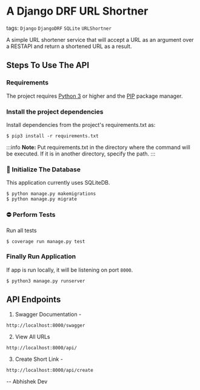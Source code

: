 # A Django DRF URL Shortner
tags: `Django` `DjangoDRF` `SQLite` `URLShortner`

A simple URL shortener service that will accept a URL as an argument over a RESTAPI and return a shortened URL as a result.

## Steps To Use The API

### Requirements

The project requires [Python 3](https://www.python.org/downloads/release/python-396/) or higher and
the [PIP](https://pip.pypa.io/en/stable/) package manager.

### Install the project dependencies
Install dependencies from the project's requirements.txt as:
```console=1
$ pip3 install -r requirements.txt
```

:::info
**Note:** Put requirements.txt in the directory where the command will be executed. If it is in another directory, specify the path.
:::

### :pushpin: Initialize The Database
This application currently uses SQLiteDB. 
```console=1
$ python manage.py makemigrations
$ python manage.py migrate
```

### :no_entry: Perform Tests
Run all tests
```console=1
$ coverage run manage.py test
```

### Finally Run Application

If app is run locally, it will be listening on port `8000`.

```console
$ python3 manage.py runserver
```

## API Endpoints

1. Swagger Documentation - 
```
http://localhost:8000/swagger 
```

2. View All URLs 
```
http://localhost:8000/api/
```

3. Create Short Link - 
```
http://localhost:8000/api/create 
```

-- Abhishek Dev

